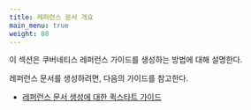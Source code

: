 ```yaml
---
title: 레퍼런스 문서 개요
main_menu: true
weight: 80
---
```


이 섹션은 쿠버네티스 레퍼런스 가이드를 생성하는 방법에 대해 설명한다.

레퍼런스 문서를 생성하려면, 다음의 가이드를 참고한다.

* [레퍼런스 문서 생성에 대한 퀵스타트 가이드](/ko/docs/contribute/generate-ref-docs/quickstart/)
